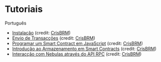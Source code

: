 # Tutoriais

Português
* [Instalação](01-installation.md) \(credit: [CrisBRM](https://github.com/crisbrm)\)
* [Envio de Transacções](02-transaction.md) \(credit: [CrisBRM](https://github.com/CrisBRM)\)
* [Programar um Smart Contract em JavaScript](03-smart-contracts-javascript.md) \(credit: [CrisBRM](https://github.com/crisbrm)\)
* [Introdução ao Armazenamento em Smart Contracts](04-smart-contract-storage.md) \(credit: [CrisBRM](https://github.com/crisbrm)\)
* [Interacção com Nebulas através do API RPC](05-interacting-with-nebulas-by-rpc-api.md) \(credit: [CrisBRM](https://github.com/crisbrm)\)

